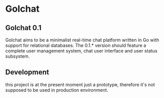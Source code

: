 # Golchat

## Golchat 0.1

  Golchat aims to be a minimalist real-time chat platform written in
  Go with support for relational databases. The 0.1.* version should
  feature a complete user management system, chat user interface and
  user status subsystem.

## Development

  this project is at the present moment just a prototype, therefore
  it's not supposed to be used in production environment.
